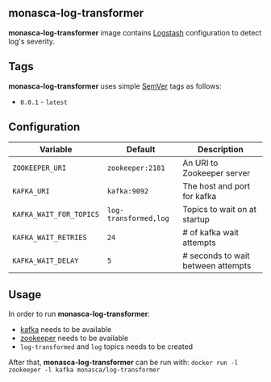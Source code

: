 monasca-log-transformer
-----------------------

**monasca-log-transformer** image contains [Logstash][1] configuration
to detect log's severity.

Tags
----

**monasca-log-transformer** uses simple [SemVer][2] tags as follows:

* `0.0.1` - `latest`

Configuration
-------------

| Variable                  |   Default        | Description                        |
|---------------------------|------------------|------------------------------------|
| `ZOOKEEPER_URI`           | `zookeeper:2181` | An URI to Zookeeper server         |
| `KAFKA_URI`               | `kafka:9092`     | The host and port for kafka        |
| `KAFKA_WAIT_FOR_TOPICS`   | `log-transformed,log` | Topics to wait on at startup |
| `KAFKA_WAIT_RETRIES`      | `24`             | # of kafka wait attempts           |
| `KAFKA_WAIT_DELAY`        | `5`              | # seconds to wait between attempts |

Usage
-----

In order to run **monasca-log-transformer**:

* [kafka][3] needs to be available
* [zookeeper][4] needs to be available
* `log-transformed` and `log` topics needs to be created

After that, **monasca-log-transformer** can be run with:
```docker run -l zookeeper -l kafka monasca/log-transformer```

[1]: https://hub.docker.com/_/logstash/
[2]: http://semver.org/
[3]: https://github.comonasca/monasca-docker/kafka
[4]: https://hub.docker.com/_/zookeeper
